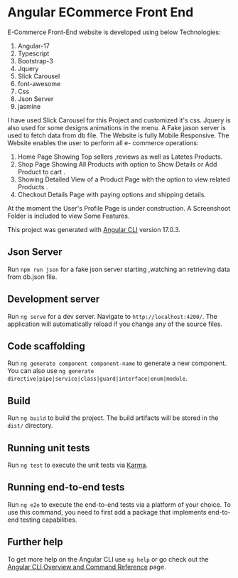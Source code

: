 # Angular ECommerce Front End

E-Commerce Front-End website is developed using below Technologies:

<ol>
<li>Angular-17</li>
<li>Typescript</li>
<li>Bootstrap-3</li>
<li>Jquery</li>
<li>Slick Carousel</li>
<li>font-awesome</li>
<li>Css</li>
<li>Json Server</li>
<li>jasmine</li>
</ol> 
I have used Slick Carousel for this Project and customized it's css.
Jquery is also used for some designs animations in the menu.
A Fake jason server is used to fetch data from db file.
The Website is fully Mobile Responsive.
The Website enables the user to perform all e- commerce operations:
<ol>
  <li>Home Page Showing Top sellers ,reviews as well as Latetes Products.</li>
     <li>Shop Page Showing All Products with option to Show Details or Add Product to cart .</li>
     <li>Showing Detailed View of a Product Page with the option to view related Products .</li>
    <li>Checkout Details Page with paying options and shipping details.</li>
</ol>

At the moment the User's Profile Page is under construction.
A Screenshoot Folder is included to view Some Features.

This project was generated with [Angular CLI](https://github.com/angular/angular-cli) version 17.0.3.

## Json Server

Run `npm run json` for a fake json server starting ,watching an retrieving data from db.json file.

## Development server

Run `ng serve` for a dev server. Navigate to `http://localhost:4200/`. The application will automatically reload if you change any of the source files.

## Code scaffolding

Run `ng generate component component-name` to generate a new component. You can also use `ng generate directive|pipe|service|class|guard|interface|enum|module`.

## Build

Run `ng build` to build the project. The build artifacts will be stored in the `dist/` directory.

## Running unit tests

Run `ng test` to execute the unit tests via [Karma](https://karma-runner.github.io).

## Running end-to-end tests

Run `ng e2e` to execute the end-to-end tests via a platform of your choice. To use this command, you need to first add a package that implements end-to-end testing capabilities.

## Further help

To get more help on the Angular CLI use `ng help` or go check out the [Angular CLI Overview and Command Reference](https://angular.io/cli) page.
